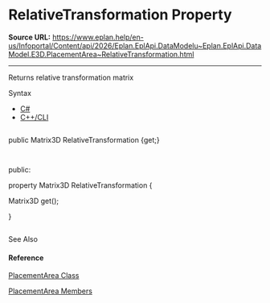 # RelativeTransformation Property

**Source URL:** https://www.eplan.help/en-us/Infoportal/Content/api/2026/Eplan.EplApi.DataModelu~Eplan.EplApi.DataModel.E3D.PlacementArea~RelativeTransformation.html

---

Returns relative transformation matrix

Syntax

- [C#](#i-syntax-CS)
- [C++/CLI](#i-syntax-CPP2005)

```
```
public Matrix3D RelativeTransformation {get;}
```
```

```
```
public:
property Matrix3D RelativeTransformation {
   Matrix3D get();
}
```
```



See Also

#### Reference

[PlacementArea Class](Eplan.EplApi.DataModelu~Eplan.EplApi.DataModel.E3D.PlacementArea.html)
  
[PlacementArea Members](Eplan.EplApi.DataModelu~Eplan.EplApi.DataModel.E3D.PlacementArea_members.html)